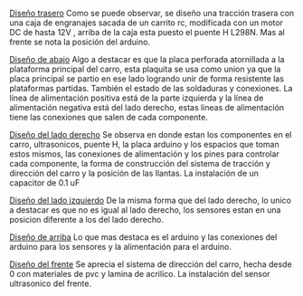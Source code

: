 [Diseño trasero](WRO---RoboRangers--2024/v-photos/Vista_del_frente_del_robot.jpeg) 
Como se puede observar, se diseño una tracción trasera con una caja de engranajes sacada de un carrito rc, modificada con un motor DC de hasta 12V , arriba de la caja esta puesto el puente H L298N. Mas al frente se nota la posición del arduino.

[Diseño de abajo](v-photos/Vista_de_abajo_del_robot.jpeg) 
Algo a destacar es que la placa perforada atornillada a la plataforma principal del carro, esta plaquita se usa como union ya que la placa principal se partio en ese lado logrando unir de forma resistente las plataformas partidas. También el estado de las soldaduras y conexiones. La línea de alimentación positiva está de la parte izquierda y la línea de alimentación negativa está del lado derecho, estas lineas de alimentación tiene las conexiones que salen de cada componente.

[Diseño del lado derecho](v-photos/Vista_del_lado_derecho_del_robot.jpeg)
Se observa en donde estan los componentes en el carro, ultrasonicos, puente H, la placa arduino y los espacios que toman estos mismos, las conexiones de alimentación y los pines para controlar cada componente, la forma de construcción del sistema de tracción y dirección del carro y la posición de las llantas. La instalación de un capacitor de 0.1 uF

[Diseño del lado izquierdo](v-photos/Vista_del_lado_izquierdo_del_robot.jpeg)
De la misma forma que del lado derecho, lo unico a destacar es que no es igual al lado derecho, los sensores estan en una posicion diferente a los del lado derecho.

[Diseño de arriba](v-photos/Vista_de_arriba_del_robot.jpeg)
Lo que mas destaca es el arduino y las conexiones del arduino para los sensores y la alimentación para el arduino. 

[Diseño del frente](v-photos/Vista_del_frente_del_robot.jpeg)
Se aprecia el sistema de dirección del carro, hecha desde 0 con materiales de pvc y lamina de acrilico. La instalación del sensor ultrasonico del frente.
